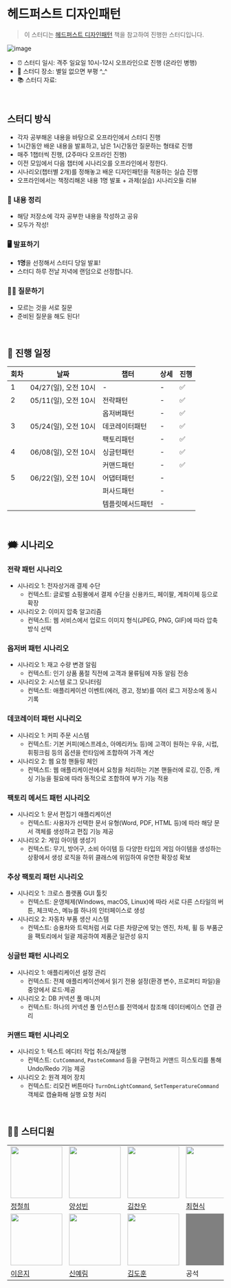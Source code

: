 # 헤드퍼스트 디자인패턴 

> 이 스터디는 [헤드퍼스트 디자인패턴](https://www.hanbit.co.kr/store/books/look.php?p_code=B6113501223) 책을 참고하여 진행한 스터디입니다.

![image](https://github.com/user-attachments/assets/6c6ad1b1-4560-4af9-9ce8-1b829b9c0545)


- ⏰ 스터디 일시: 격주 일요일 10시-12시 오프라인으로 진행 (온라인 병행)
- 🏫 스터디 장소: 별일 없으면 부평 ^_^
- 📚 스터디 자료: 








<br/>

## 스터디 방식
- 각자 공부해온 내용을 바탕으로 오프라인에서 스터디 진행
- 1시간동안 배운 내용을 발표하고, 남은 1시간동안 질문하는 형태로 진행
- 매주 1챕터씩 진행, (2주마다 오프라인 진행)
- 이전 모임에서 다음 챕터에 시나리오를 오프라인에서 정한다.
- 시나리오(챕터별 2개)를 정해놓고 배운 디자인패턴을 적용하는 실습 진행
- 오프라인에서는 책정리해온 내용 1명 발표 + 과제(실습) 시나리오들 리뷰

### 📝 내용 정리
- 해당 저장소에 각자 공부한 내용을 작성하고 공유
- 모두가 작성! 

### 🖥️ 발표하기
- **1명**을 선정해서 스터디 당일 발표!
- 스터디 하루 전날 저녁에 랜덤으로 선정합니다.

### 🙋‍♂️ 질문하기
- 모르는 것을 서로 질문 
- 준비된 질문을 해도 된다!








<br/>

## 👥 진행 일정

| 회차 | 날짜 | 챕터 | 상세  | 진행 |
| --- | --- | --- | --- | --- |
| 1 | 04/27(일), 오전 10시 | - | - | :white_check_mark: |
| 2 | 05/11(일), 오전 10시 | 전략패턴 | - | :white_check_mark: |
|   |                    | 옵저버패턴 | -  | :white_check_mark: |
| 3 | 05/24(일), 오전 10시 | 데코레이터패턴 | - | :white_check_mark: |
|   |                    | 팩토리패턴 | -  | :white_check_mark: |
| 4 | 06/08(일), 오전 10시 | 싱글턴패턴 | -  | :white_check_mark: |
|   |                    | 커맨드패턴 | -  | :white_check_mark: |
| 5 | 06/22(일), 오전 10시 | 어댑터패턴 | -  |  |
|   |                    | 퍼사드패턴 | -  |  |
|   |                    | 템플릿메서드패턴 | -  |  |
<!--
빈칸 양식입니다.
|   |                    | - | -  |  |
-->






<br/>

## 🗯️ 시나리오

### 전략 패턴 시나리오
- 시나리오 1: 전자상거래 결제 수단
  - 컨텍스트: 글로벌 쇼핑몰에서 결제 수단을 신용카드, 페이팔, 계좌이체 등으로 확장
- 시나리오 2: 이미지 압축 알고리즘
  - 컨텍스트: 웹 서비스에서 업로드 이미지 형식(JPEG, PNG, GIF)에 따라 압축 방식 선택

### 옵저버 패턴 시나리오
- 시나리오 1: 재고 수량 변경 알림
  - 컨텍스트: 인기 상품 품절 직전에 고객과 물류팀에 자동 알림 전송
- 시나리오 2: 시스템 로그 모니터링
  - 컨텍스트: 애플리케이션 이벤트(에러, 경고, 정보)를 여러 로그 저장소에 동시 기록

### 데코레이터 패턴 시나리오
- 시나리오 1: 커피 주문 시스템
  - 컨텍스트: 기본 커피(에스프레소, 아메리카노 등)에 고객이 원하는 우유, 시럽, 휘핑크림 등의 옵션을 런타임에 조합하여 가격 계산
- 시나리오 2: 웹 요청 핸들링 체인
  - 컨텍스트: 웹 애플리케이션에서 요청을 처리하는 기본 핸들러에 로깅, 인증, 캐싱 기능을 필요에 따라 동적으로 조합하여 부가 기능 적용

### 팩토리 메서드 패턴 시나리오
- 시나리오 1: 문서 편집기 애플리케이션
  - 컨텍스트: 사용자가 선택한 문서 유형(Word, PDF, HTML 등)에 따라 해당 문서 객체를 생성하고 편집 기능 제공
- 시나리오 2: 게임 아이템 생성기
  - 컨텍스트: 무기, 방어구, 소비 아이템 등 다양한 타입의 게임 아이템을 생성하는 상황에서 생성 로직을 하위 클래스에 위임하여 유연한 확장성 확보

### 추상 팩토리 패턴 시나리오
- 시나리오 1: 크로스 플랫폼 GUI 툴킷
  - 컨텍스트: 운영체제(Windows, macOS, Linux)에 따라 서로 다른 스타일의 버튼, 체크박스, 메뉴를 하나의 인터페이스로 생성
- 시나리오 2: 자동차 부품 생산 시스템
  - 컨텍스트: 승용차와 트럭처럼 서로 다른 차량군에 맞는 엔진, 차체, 휠 등 부품군을 팩토리에서 일괄 제공하여 제품군 일관성 유지

### 싱글턴 패턴 시나리오
- 시나리오 1: 애플리케이션 설정 관리
  - 컨텍스트: 전체 애플리케이션에서 읽기 전용 설정(환경 변수, 프로퍼티 파일)을 중앙에서 로드·제공
- 시나리오 2: DB 커넥션 풀 매니저
  - 컨텍스트: 하나의 커넥션 풀 인스턴스를 전역에서 참조해 데이터베이스 연결 관리

### 커맨드 패턴 시나리오
- 시나리오 1: 텍스트 에디터 작업 취소/재실행
  - 컨텍스트: `CutCommand`, `PasteCommand` 등을 구현하고 커맨드 히스토리를 통해 Undo/Redo 기능 제공
- 시나리오 2: 원격 제어 장치
  - 컨텍스트: 리모컨 버튼마다 `TurnOnLightCommand`, `SetTemperatureCommand` 객체로 캡슐화해 실행 요청 처리

<br/>

## 🏃‍♂️ 스터디원

<table>
  <tr>
    <td>
      <img src="https://avatars.githubusercontent.com/u/96738163?v=4" width="120px" height="120px"/>
    </td>
    <td>
      <img src="https://avatars.githubusercontent.com/u/18282470?v=4" width="120px" height="120px"/>
    </td>
    <td>
      <img src="https://avatars.githubusercontent.com/u/114650607?v=4" width="120px" height="120px"/>
    </td>
    <td>
      <img src="https://avatars.githubusercontent.com/u/10378777?v=4" width="120px" height="120px"/>
    </td>
  </tr>

  <tr>
    <td>
      <a href="https://github.com/backend-cheolhee-jung">
        정철희
      </a>
    </td>
    <td>
      <a href="https://github.com/SungbinYang">
        양성빈
      </a>
    </td>
    <td>
      <a href="https://github.com/chanwoo040531">
        김찬우
      </a>
    </td>
    <td>
      <a href="https://github.com/chhs2131">
        최현식
      </a>
    </td>
  </tr>
  <tr>  
    <td>
      <img src="https://avatars.githubusercontent.com/u/54785194?v=4" width="120px" height="120px"/>
    </td>
     <td>
      <img src="https://avatars.githubusercontent.com/u/88075691?v=4" width="120px" height="120px"/>
    </td>
    <td>
      <img src="https://avatars.githubusercontent.com/u/37826908?v=4" width="120px" height="120px"/>
    </td>
    <td>
      <div style="background-color: grey; with: 120px; height: 120px;"></div>
    </td>
  </tr>
  <tr>
    <td>
      <a href="https://github.com/ieunji2">
        이은지
      </a>
    </td>
    <td>
      <a href="https://github.com/yelm-212">
        신예림
      </a>
    </td>  
    <td>
      <a href="https://github.com/shine-17">
        김도훈
      </a>
    </td>
    <td>
      <div>공석</div>
    </td>
  </tr>
  </table>
